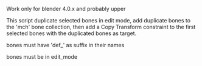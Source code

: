 Work only for blender 4.0.x and probably upper

This script duplicate selected bones in edit mode, add duplicate bones to the 'mch' bone collection, then add a Copy Transform constraint to the first selected bones with the duplicated bones as target.

bones must have 'def_' as suffix  in their names

bones must be in edit_mode
